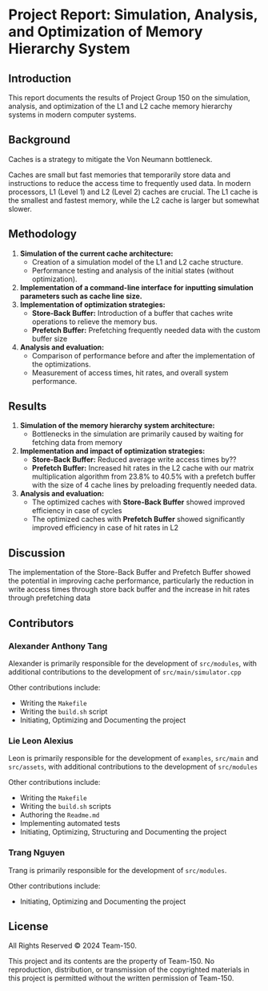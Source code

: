 # Project Report: Simulation, Analysis, and Optimization of Memory Hierarchy System

## Introduction
This report documents the results of Project Group 150 on the simulation, analysis, and optimization of the L1 and L2 cache memory hierarchy systems in modern computer systems.


## Background
Caches is a strategy to mitigate the Von Neumann bottleneck.

Caches are small but fast memories that temporarily store data and instructions to reduce the access time to frequently used data. In modern processors, L1 (Level 1) and L2 (Level 2) caches are crucial. The L1 cache is the smallest and fastest memory, while the L2 cache is larger but somewhat slower.



## Methodology
1. **Simulation of the current cache architecture:**
    - Creation of a simulation model of the L1 and L2 cache structure.
    - Performance testing and analysis of the initial states (without optimization).
2. **Implementation of a command-line interface for inputting simulation parameters such as cache line size.**
3. **Implementation of optimization strategies:**
    - **Store-Back Buffer:** Introduction of a buffer that caches write operations to relieve the memory bus.
    - **Prefetch Buffer:** Prefetching frequently needed data with the custom buffer size
4. **Analysis and evaluation:**
    - Comparison of performance before and after the implementation of the optimizations.
    - Measurement of access times, hit rates, and overall system performance.

## Results
1. **Simulation of the memory hierarchy system architecture:**
    - Bottlenecks in the simulation are primarily caused by waiting for fetching data from memory
3. **Implementation and impact of optimization strategies:**
    - **Store-Back Buffer:** Reduced average write access times by??
    - **Prefetch Buffer:** Increased hit rates in the L2 cache with our matrix multiplication algorithm from 23.8% to 40.5%  with a prefetch buffer with the size of 4 cache lines by preloading frequently needed data.
4. **Analysis and evaluation:**
    - The optimized caches with **Store-Back Buffer** showed improved efficiency in case of cycles
    - The optimized caches with **Prefetch Buffer** showed significantly improved efficiency in case of hit rates in L2


## Discussion
The implementation of the Store-Back Buffer and Prefetch Buffer showed the potential in improving cache performance, particularly the reduction in write access times through store back buffer and the increase in hit rates through prefetching data

## Contributors

### Alexander Anthony Tang
Alexander is primarily responsible for the development of `src/modules`, with additional contributions to the development of `src/main/simulator.cpp`

Other contributions include:
- Writing the `Makefile`
- Writing the `build.sh` script
- Initiating, Optimizing and Documenting the project
### Lie Leon Alexius
Leon is primarily responsible for the development of `examples`, `src/main` and `src/assets`, with additional contributions to the development of `src/modules`

Other contributions include:
- Writing the `Makefile`
- Writing the `build.sh` scripts
- Authoring the `Readme.md`
- Implementing automated tests
- Initiating, Optimizing, Structuring and Documenting the project

### Trang Nguyen
Trang is primarily responsible for the development of `src/modules`.

Other contributions include:
- Initiating, Optimizing and Documenting the project


## License
All Rights Reserved © 2024 Team-150.

This project and its contents are the property of Team-150. No reproduction, distribution, or transmission of the copyrighted materials in this project is permitted without the written permission of Team-150.
